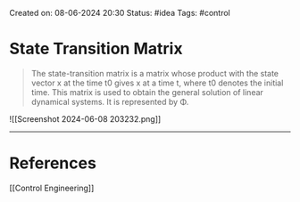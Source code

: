 Created on: 08-06-2024 20:30
Status: #idea
Tags: #control 
# State Transition Matrix
>The state-transition matrix is a matrix whose product with the state vector x at the time t0 gives x at a time t, where t0 denotes the initial time. This matrix is used to obtain the general solution of linear dynamical systems. It is represented by Φ.


![[Screenshot 2024-06-08 203232.png]]

-----------------
# References
[[Control Engineering]]